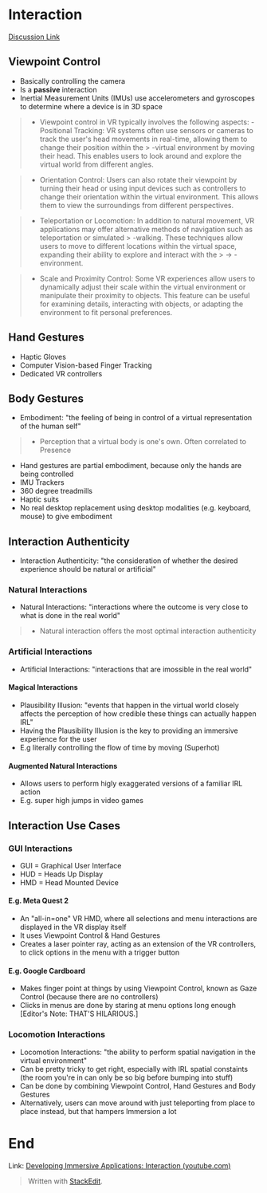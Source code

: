 # Interaction
[Discussion Link](https://github.com/orgs/sit-dia/discussions/14)

## Viewpoint Control
- Basically controlling the camera
- Is a **passive** interaction
- Inertial Measurement Units (IMUs) use accelerometers and gyroscopes to determine where a device is in 3D space
> - Viewpoint control in VR typically involves the following aspects:
> -Positional Tracking: VR systems often use sensors or cameras to track the user's head movements in real-time, allowing them to change their position within the > -virtual environment by moving their head. This enables users to look around and explore the virtual world from different angles.

> - Orientation Control: Users can also rotate their viewpoint by turning their head or using input devices such as controllers to change their orientation within the virtual environment. This allows them to view the surroundings from different perspectives.

> - Teleportation or Locomotion: In addition to natural movement, VR applications may offer alternative methods of navigation such as teleportation or simulated > -walking. These techniques allow users to move to different locations within the virtual space, expanding their ability to explore and interact with the > -> -environment.

> - Scale and Proximity Control: Some VR experiences allow users to dynamically adjust their scale within the virtual environment or manipulate their proximity to objects. This feature can be useful for examining details, interacting with objects, or adapting the environment to fit personal preferences.

## Hand Gestures
- Haptic Gloves
- Computer Vision-based Finger Tracking
- Dedicated VR controllers

## Body Gestures
- Embodiment: "the feeling of being in control of a virtual representation of the human self"
> - Perception that a virtual body is one's own. Often correlated to Presence
- Hand gestures are partial embodiment, because only the hands are being controlled
- IMU Trackers
- 360 degree treadmills
- Haptic suits
- No real desktop replacement using desktop modalities (e.g. keyboard, mouse) to give embodiment

## Interaction Authenticity
- Interaction Authenticity: "the consideration of whether the desired experience should be natural or artificial"

### Natural Interactions
- Natural Interactions: "interactions where the outcome is very close to what is done in the real world"
> - Natural interaction offers the most optimal interaction authenticity

### Artificial Interactions
- Artificial Interactions: "interactions that are imossible in the real world"

#### Magical Interactions
- Plausibility Illusion: "events that happen in the virtual world closely affects the perception of how credible these things can actually happen IRL"
- Having the Plausibility Illusion is the key to providing an immersive experience for the user
- E.g literally controlling the flow of time by moving (Superhot)

#### Augmented Natural Interactions
- Allows users to perform higly exaggerated versions of a familiar IRL action
- E.g. super high jumps in video games

## Interaction Use Cases

### GUI Interactions
- GUI = Graphical User Interface
- HUD = Heads Up Display
- HMD = Head Mounted Device

#### E.g. Meta Quest 2
-  An "all-in=one" VR HMD, where all selections and menu interactions are displayed in the VR display itself
- It uses Viewpoint Control & Hand Gestures 
- Creates a laser pointer ray, acting as an extension of the VR controllers, to click options in the menu with a trigger button

#### E.g. Google Cardboard
- Makes finger point at things by using Viewpoint Control, known as Gaze Control (because there are no controllers)
- Clicks in menus are done by staring at menu options long enough [Editor's Note: THAT'S HILARIOUS.]

### Locomotion Interactions
- Locomotion Interactions: "the ability to perform spatial navigation in the virtual environment"
- Can be pretty tricky to get right, especially with IRL spatial constaints (the room you're in can only be so big before bumping into stuff)
- Can be done by combining Viewpoint Control, Hand Gestures and Body Gestures
- Alternatively, users can move around with just teleporting from place to place instead, but that hampers Immersion a lot

# End  

Link: [Developing Immersive Applications: Interaction (youtube.com)](https://www.youtube.com/watch?v=dKRWH7O81yk)
> Written with [StackEdit](https://stackedit.io/).
